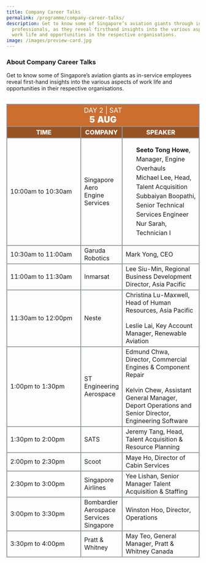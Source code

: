 ```yaml
---
title: Company Career Talks
permalink: /programme/company-career-talks/
description: Get to know some of Singapore’s aviation giants through in-service
  professionals, as they reveal firsthand insights into the various aspects of
  work life and opportunities in the respective organisations.
image: /images/preview-card.jpg
---
```

### **About Company Career Talks**

Get to know some of Singapore’s aviation giants    as in-service employees reveal first-hand insights into the various aspects of work life and opportunities in their respective organisations.

<table style="margin-top: 2rem;" class="table">
	<thead>
		<tr>
			<th class="center-title" colspan="4">
				<span style="font-size: 1.1rem;font-weight: 400;">DAY 2 |  SAT</span><br>
				<span style="font-size: 1.4rem; font-weight: 900;">5 AUG</span>
			</th>
		</tr>
		<tr>
			<th class="subtitle">Time</th>
			<th class="subtitle">Company</th>
			<th class="subtitle">Speaker</th>
		</tr>
	</thead>
	<tbody>
	<tr>
		<td>10:00am to 10:30am</td>
		<td>Singapore Aero Engine Services</td>
		<td>
			<ul class="speaker-list">
				<li><b>Seeto&nbsp;Tong Howe</b>, Manager, Engine Overhauls</li>
				<li>Michael Lee, Head, Talent Acquisition</li>
				<li>Subbaiyan&nbsp;Boopathi, Senior Technical Services Engineer</li>
				<li>Nur Sarah, Technician I</li>
			</ul>
		</td>
	</tr>
	<tr>
		<td>10:30am to 11:00am</td>
		<td>Garuda Robotics</td>
		<td>Mark Yong, CEO</td>
	</tr>
	<tr>
		<td>11:00am to 11:30am</td>
		<td>Inmarsat</td>
		<td>Lee Siu-Min, Regional Business Development Director, Asia Pacific</td>
	</tr>
	<tr>
		<td>11:30am to 12:00pm</td>
		<td>Neste</td>
		<td>Christina Lu-Maxwell, Head of Human Resources, Asia Pacific<br><br>Leslie Lai, Key Account Manager, Renewable Aviation</td>
	</tr>
	<tr>
		<td>1:00pm to 1:30pm</td>
		<td>ST Engineering Aerospace</td>
		<td>Edmund&nbsp;Chwa, Director, Commercial Engines &amp; Component Repair<br><br>Kelvin Chew, Assistant General Manager, Deport Operations and Senior&nbsp;Director, Engineering Software</td>
	</tr>
	<tr>
		<td class="tdtime">1:30pm to 2:00pm</td>
		<td>SATS</td>
		<td>Jeremy Tang, Head, Talent Acquisition &amp; Resource Planning</td>
	</tr>
	<tr>
		<td class="tdtime">2:00pm to 2:30pm</td>
		<td>Scoot</td>
		<td>Maye Ho, Director of Cabin Services</td>
	</tr>
	<tr>
		<td class="tdtime">2:30pm to 3:00pm</td>
		<td>Singapore Airlines</td>
		<td>Yee&nbsp;Lishan, Senior Manager Talent Acquisition &amp; Staffing</td>
	</tr>
	<tr>
		<td class="tdtime">3:00pm to 3:30pm</td>
		<td>Bombardier Aerospace Services Singapore</td>
		<td>Winston&nbsp;Hoo, Director, Operations</td>
	</tr>
	<tr>
		<td class="tdtime">3:30pm to 4:00pm</td>
		<td>Pratt &amp; Whitney</td>
		<td>May Teo, General Manager, Pratt &amp; Whitney Canada</td>
	</tr>
	</tbody>
</table>

<style>#main-content .bp-section.bp-section-pagetitle, .bottom-navigation a {background-color: #CB6F31 !important;} .table .center-title{text-align: center; background-color: #CB6F31; color: white;} .table .subtitle{background-color: #985324; color: white; font-weight: 800; text-align: center; text-transform: uppercase; font-size: 1rem;} .table table, .table th, .table td{border: 2px solid #8E99A2 !important; vertical-align: middle !important;} .tdtime{width: 175px} .speaker-list{margin-left: 0rem !important; list-style: none !important;} .speaker-list li{font-size: 1rem; line-height: 1.5rem;} .speaker-list > li:last-child{margin-bottom: 1rem !important;}</style>
